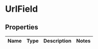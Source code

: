 

# UrlField

## Properties

Name | Type | Description | Notes
------------ | ------------- | ------------- | -------------



